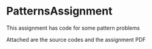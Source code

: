 # PatternsAssignment


This assignment has code for some pattern problems

Attached are the source codes and the assignment PDF
